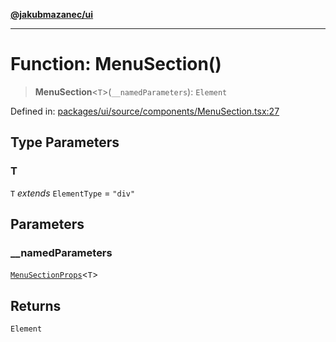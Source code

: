 [**@jakubmazanec/ui**](../README.md)

---

# Function: MenuSection()

> **MenuSection**\<`T`\>(`__namedParameters`): `Element`

Defined in:
[packages/ui/source/components/MenuSection.tsx:27](https://github.com/jakubmazanec/tools/blob/5907d31a071e860d7db8b8a00f698d18fe23e18a/packages/ui/source/components/MenuSection.tsx#L27)

## Type Parameters

### T

`T` _extends_ `ElementType` = `"div"`

## Parameters

### \_\_namedParameters

[`MenuSectionProps`](../type-aliases/MenuSectionProps.md)\<`T`\>

## Returns

`Element`
